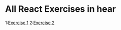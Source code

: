 # All React Exercises in hear

1:[Exercise 1](https://github.com/Ibrahim-Abdirashid/React-Exercises/blob/master/src/README.md)
2:[Exercise 2](https://github.com/Ibrahim-Abdirashid/React-Exercises/blob/master/src/README.md)